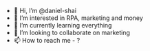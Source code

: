 - 👋 Hi, I’m @daniel-shai
- 👀 I’m interested in RPA, marketing and money
- 🌱 I’m currently learning everything
- 💞️ I’m looking to collaborate on marketing
- 📫 How to reach me - ?

<!---
reg-daniel-shai/reg-daniel-shai is a ✨ special ✨ repository because its `README.md` (this file) appears on your GitHub profile.
You can click the Preview link to take a look at your changes.
--->

